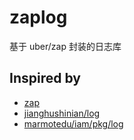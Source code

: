 # zaplog

基于 uber/zap 封装的日志库

## Inspired by
- [zap](https://github.com/uber-go/zap)
- [jianghushinian/log](https://github.com/jianghushinian/gokit/tree/main/log)
- [marmotedu/iam/pkg/log](https://github.com/marmotedu/iam/tree/master/pkg/log)